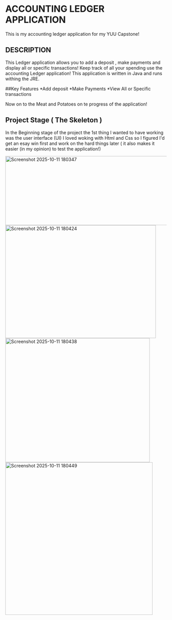 # ACCOUNTING LEDGER APPLICATION
This is my accounting ledger application for my YUU Capstone!


## DESCRIPTION
This Ledger application allows you to add a deposit , make payments and display all or specific transactions! 
Keep track of all your spending use the accounting Ledger application! This application is written in Java and 
runs withing the JRE.

##Key Features 
*Add deposit 
*Make Payments
*View All or Specific transactions

Now on to the Meat and Potatoes on te progress of the application!

## Project Stage ( The Skeleton )
In the Beginning stage of the project the 1st thing I wanted to have working was the user interface (UI) 
I loved woking with Html and Css so I figured I'd get an esay win first and work on the hard things later 
( it also makes it easier (in my opinion) to test the application!)

<img width="621" height="216" alt="Screenshot 2025-10-11 180347" src="https://github.com/user-attachments/assets/8a2c0cc0-9116-4f2f-967e-7b6165d6beb7" />
<img width="470" height="353" alt="Screenshot 2025-10-11 180424" src="https://github.com/user-attachments/assets/f732deff-805f-4775-8cb9-027b001ad2bd" />
<img width="451" height="388" alt="Screenshot 2025-10-11 180438" src="https://github.com/user-attachments/assets/35307916-8a2b-48dd-8e51-5e12a6c78fab" />
<img width="460" height="477" alt="Screenshot 2025-10-11 180449" src="https://github.com/user-attachments/assets/e27af71c-b88b-47b8-a95d-ce7a65b8e20a" />
